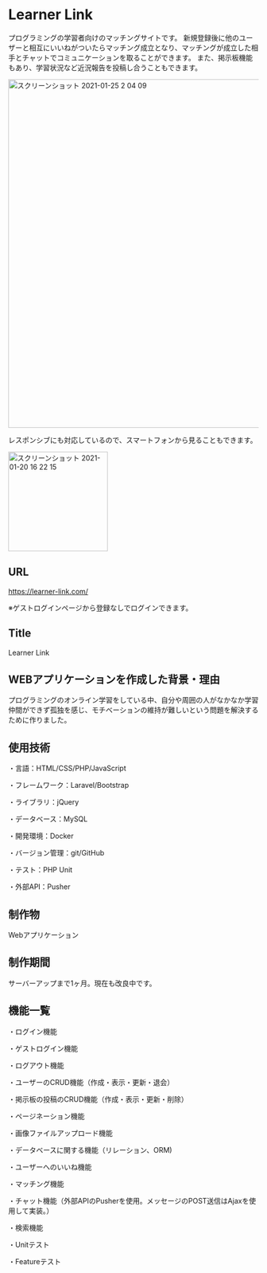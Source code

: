 # Learner Link

プログラミングの学習者向けのマッチングサイトです。
新規登録後に他のユーザーと相互にいいねがついたらマッチング成立となり、マッチングが成立した相手とチャットでコミュニケーションを取ることができます。
また、掲示板機能もあり、学習状況など近況報告を投稿し合うこともできます。

<img width="700" alt="スクリーンショット 2021-01-25 2 04 09" src="https://user-images.githubusercontent.com/66733811/105637644-d292f200-5eb1-11eb-9846-55361d19558a.png">

レスポンシブにも対応しているので、スマートフォンから見ることもできます。

<img width="200" alt="スクリーンショット 2021-01-20 16 22 15" src="https://user-images.githubusercontent.com/66733811/105140908-b6065b00-5b3b-11eb-9b77-3f2961de4016.png">


## URL

https://learner-link.com/

※ゲストログインページから登録なしでログインできます。

## Title

Learner Link

## WEBアプリケーションを作成した背景・理由

プログラミングのオンライン学習をしている中、自分や周囲の人がなかなか学習仲間ができず孤独を感じ、モチベーションの維持が難しいという問題を解決するために作りました。


## 使用技術

・言語：HTML/CSS/PHP/JavaScript

・フレームワーク：Laravel/Bootstrap

・ライブラリ：jQuery

・データベース：MySQL

・開発環境：Docker

・バージョン管理：git/GitHub

・テスト：PHP Unit

・外部API：Pusher

## 制作物

Webアプリケーション

## 制作期間

サーバーアップまで1ヶ月。現在も改良中です。

## 機能一覧

・ログイン機能

・ゲストログイン機能

・ログアウト機能

・ユーザーのCRUD機能（作成・表示・更新・退会）

・掲示板の投稿のCRUD機能（作成・表示・更新・削除）

・ページネーション機能

・画像ファイルアップロード機能

・データベースに関する機能（リレーション、ORM)

・ユーザーへのいいね機能

・マッチング機能

・チャット機能（外部APIのPusherを使用。メッセージのPOST送信はAjaxを使用して実装。）

・検索機能

・Unitテスト

・Featureテスト
